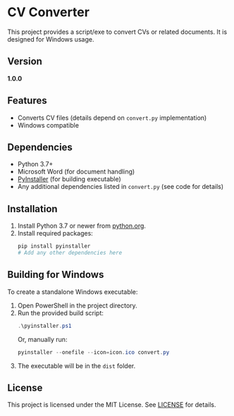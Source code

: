 # CV Converter

This project provides a script/exe to convert CVs or related documents. It is designed for Windows usage.

## Version

**1.0.0**

## Features
- Converts CV files (details depend on `convert.py` implementation)
- Windows compatible

## Dependencies
- Python 3.7+
- Microsoft Word (for document handling)
- [PyInstaller](https://www.pyinstaller.org/) (for building executable)
- Any additional dependencies listed in `convert.py` (see code for details)

## Installation
1. Install Python 3.7 or newer from [python.org](https://www.python.org/downloads/windows/).
2. Install required packages:
   ```powershell
   pip install pyinstaller
   # Add any other dependencies here
   ```

## Building for Windows
To create a standalone Windows executable:

1. Open PowerShell in the project directory.
2. Run the provided build script:
   ```powershell
   .\pyinstaller.ps1
   ```
   Or, manually run:
   ```powershell
   pyinstaller --onefile --icon=icon.ico convert.py
   ```
3. The executable will be in the `dist` folder.

## License

This project is licensed under the MIT License. See [LICENSE](LICENSE) for details.
